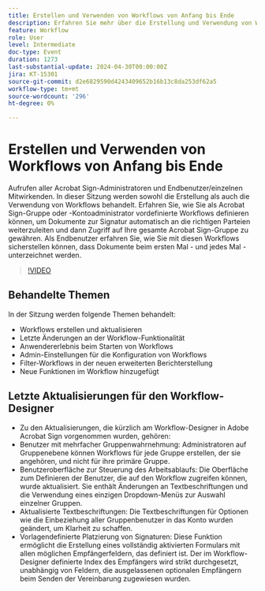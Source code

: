 ```yaml
---
title: Erstellen und Verwenden von Workflows von Anfang bis Ende
description: Erfahren Sie mehr über die Erstellung und Verwendung von Workflows.
feature: Workflow
role: User
level: Intermediate
doc-type: Event
duration: 1273
last-substantial-update: 2024-04-30T00:00:00Z
jira: KT-15301
source-git-commit: d2e6829590d4243409652b16b13c8da253df62a5
workflow-type: tm+mt
source-wordcount: '296'
ht-degree: 0%

---
```



# Erstellen und Verwenden von Workflows von Anfang bis Ende

Aufrufen aller Acrobat Sign-Administratoren und Endbenutzer/einzelnen Mitwirkenden. In dieser Sitzung werden sowohl die Erstellung als auch die Verwendung von Workflows behandelt. Erfahren Sie, wie Sie als Acrobat Sign-Gruppe oder -Kontoadministrator vordefinierte Workflows definieren können, um Dokumente zur Signatur automatisch an die richtigen Parteien weiterzuleiten und dann Zugriff auf Ihre gesamte Acrobat Sign-Gruppe zu gewähren. Als Endbenutzer erfahren Sie, wie Sie mit diesen Workflows sicherstellen können, dass Dokumente beim ersten Mal - und jedes Mal - unterzeichnet werden.

>[!VIDEO](https://video.tv.adobe.com/v/3428192/?learn=on)

## Behandelte Themen

In der Sitzung werden folgende Themen behandelt:

* Workflows erstellen und aktualisieren
* Letzte Änderungen an der Workflow-Funktionalität
* Anwendererlebnis beim Starten von Workflows
* Admin-Einstellungen für die Konfiguration von Workflows
* Filter-Workflows in der neuen erweiterten Berichterstellung
* Neue Funktionen im Workflow hinzugefügt

## Letzte Aktualisierungen für den Workflow-Designer

* Zu den Aktualisierungen, die kürzlich am Workflow-Designer in Adobe Acrobat Sign vorgenommen wurden, gehören:
* Benutzer mit mehrfacher Gruppenwahrnehmung: Administratoren auf Gruppenebene können Workflows für jede Gruppe erstellen, der sie angehören, und nicht für ihre primäre Gruppe.
* Benutzeroberfläche zur Steuerung des Arbeitsablaufs: Die Oberfläche zum Definieren der Benutzer, die auf den Workflow zugreifen können, wurde aktualisiert. Sie enthält Änderungen an Textbeschriftungen und die Verwendung eines einzigen Dropdown-Menüs zur Auswahl einzelner Gruppen.
* Aktualisierte Textbeschriftungen: Die Textbeschriftungen für Optionen wie die Einbeziehung aller Gruppenbenutzer in das Konto wurden geändert, um Klarheit zu schaffen.
* Vorlagendefinierte Platzierung von Signaturen: Diese Funktion ermöglicht die Erstellung eines vollständig aktivierten Formulars mit allen möglichen Empfängerfeldern, das definiert ist. Der im Workflow-Designer definierte Index des Empfängers wird strikt durchgesetzt, unabhängig von Feldern, die ausgelassenen optionalen Empfängern beim Senden der Vereinbarung zugewiesen wurden.

